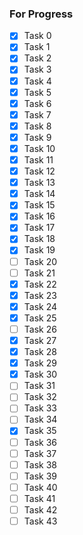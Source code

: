 ### For Progress

- [x] Task 0
- [x] Task 1
- [x] Task 2
- [x] Task 3
- [x] Task 4
- [x] Task 5
- [x] Task 6
- [x] Task 7
- [x] Task 8
- [x] Task 9
- [x] Task 10
- [x] Task 11
- [x] Task 12
- [x] Task 13
- [x] Task 14
- [x] Task 15
- [x] Task 16
- [x] Task 17
- [x] Task 18
- [x] Task 19
- [ ] Task 20
- [ ] Task 21
- [x] Task 22
- [x] Task 23
- [x] Task 24
- [x] Task 25
- [ ] Task 26
- [x] Task 27
- [x] Task 28
- [x] Task 29
- [x] Task 30
- [ ] Task 31
- [ ] Task 32
- [ ] Task 33
- [ ] Task 34
- [x] Task 35
- [ ] Task 36
- [ ] Task 37
- [ ] Task 38
- [ ] Task 39
- [ ] Task 40
- [ ] Task 41
- [ ] Task 42
- [ ] Task 43
